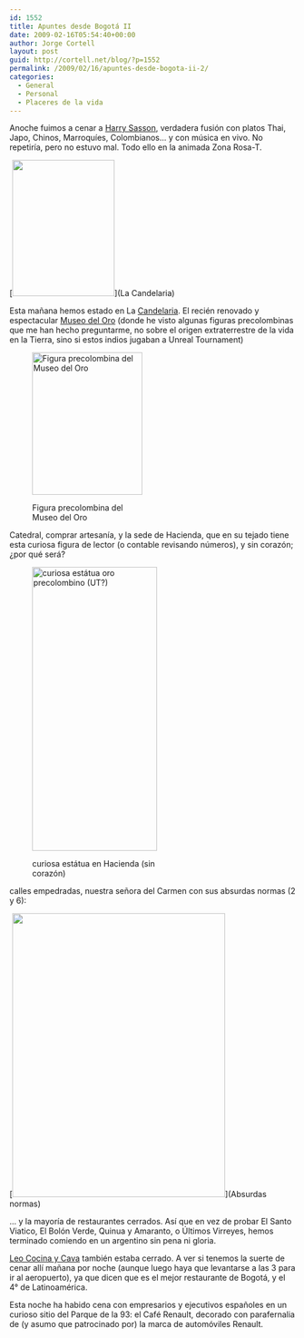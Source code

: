 ```yaml
---
id: 1552
title: Apuntes desde Bogotá II
date: 2009-02-16T05:54:40+00:00
author: Jorge Cortell
layout: post
guid: http://cortell.net/blog/?p=1552
permalink: /2009/02/16/apuntes-desde-bogota-ii-2/
categories:
  - General
  - Personal
  - Placeres de la vida
---
```

Anoche fuimos a cenar a <a title="http://www.harrysasson.com/" href="http://www.harrysasson.com/" target="_blank">Harry Sasson</a>, verdadera fusión con platos Thai, Japo, Chinos, Marroquíes, Colombianos... y con música en vivo. No repetiría, pero no estuvo mal. Todo ello en la animada Zona Rosa-T.

[<img class="alignnone" title="http://farm4.static.flickr.com/3400/3284023482_e7c946fa00_m.jpg" src="http://farm4.static.flickr.com/3400/3284023482_e7c946fa00_m.jpg" alt="" width="180" height="240" />](La Candelaria)

Esta mañana hemos estado en La <a title="Mapa" href="http://www.flickr.com/photos/ghnino/11272005/" target="_blank">Candelaria</a>. El recién renovado y espectacular <a title="http://www.banrep.gov.co/museo/esp/home.htm" href="http://www.banrep.gov.co/museo/esp/home.htm" target="_blank">Museo del Oro</a> (donde he visto algunas figuras precolombinas que me han hecho preguntarme, no sobre el origen extraterrestre de la vida en la Tierra, sino si estos indios jugaban a Unreal Tournament)<figure style="width: 194px" class="wp-caption alignnone">

<img title="http://farm4.static.flickr.com/3504/3284023814_d3e55bbaf7.jpg?v=0" src="http://farm4.static.flickr.com/3504/3284023814_d3e55bbaf7.jpg?v=0" alt="Figura precolombina del Museo del Oro" width="194" height="251" /><figcaption class="wp-caption-text">Figura precolombina del Museo del Oro</figcaption></figure> 

Catedral, comprar artesanía, y la sede de Hacienda, que en su tejado tiene esta curiosa figura de lector (o contable revisando números), y sin corazón; ¿por qué será?<figure style="width: 220px" class="wp-caption alignnone">

<img title="http://farm4.static.flickr.com/3301/3283203119_5984cc0f6f.jpg?v=0" src="http://farm4.static.flickr.com/3301/3283203119_5984cc0f6f.jpg?v=0" alt="curiosa estátua oro precolombino (UT?)" width="220" height="500" /><figcaption class="wp-caption-text">curiosa estátua en Hacienda (sin corazón)</figcaption></figure> 

calles empedradas, nuestra señora del Carmen con sus absurdas normas (2 y 6):

[<img class="alignnone" title="http://farm4.static.flickr.com/3242/3283203277_aabd7144ed.jpg?v=1234761495" src="http://farm4.static.flickr.com/3242/3283203277_aabd7144ed.jpg?v=1234761495" alt="" width="375" height="500" />](Absurdas normas)

... y la mayoría de restaurantes cerrados. Así que en vez de probar El Santo Viatico, El Bolón Verde, Quinua y Amaranto, o Últimos Virreyes, hemos terminado comiendo en un argentino sin pena ni gloria.

<a title="http://tokyoastrogirl.blogspot.com/2008/11/bogota-colombia-part-2-leo-cocina-y.html" href="http://tokyoastrogirl.blogspot.com/2008/11/bogota-colombia-part-2-leo-cocina-y.html" target="_blank">Leo Cocina y Cava</a> también estaba cerrado. A ver si tenemos la suerte de cenar allí mañana por noche (aunque luego haya que levantarse a las 3 para ir al aeropuerto), ya que dicen que es el mejor restaurante de Bogotá, y el 4° de Latinoamérica.

Esta noche ha habido cena con empresarios y ejecutivos españoles en un curioso sitio del Parque de la 93: el Café Renault, decorado con parafernalia de (y asumo que patrocinado por) la marca de automóviles Renault.